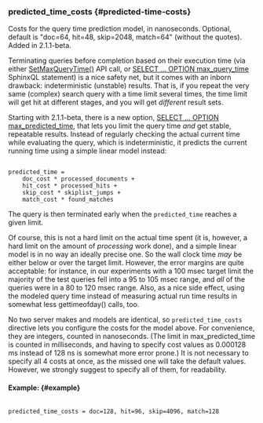 ### predicted_time_costs {#predicted-time-costs}

Costs for the query time prediction model, in nanoseconds. Optional, default is &quot;doc=64, hit=48, skip=2048, match=64&quot; (without the quotes). Added in 2.1.1-beta.

Terminating queries before completion based on their execution time (via either [SetMaxQueryTime()](../../general_query_settings/setmaxquerytime.md) API call, or [SELECT ... OPTION max_query_time](../../select_syntax.md) SphinxQL statement) is a nice safety net, but it comes with an inborn drawback: indeterministic (unstable) results. That is, if you repeat the very same (complex) search query with a time limit several times, the time limit will get hit at different stages, and you will get _different_ result sets.

Starting with 2.1.1-beta, there is a new option, [SELECT ... OPTION max_predicted_time](../../select_syntax.md), that lets you limit the query time _and_ get stable, repeatable results. Instead of regularly checking the actual current time while evaluating the query, which is indeterministic, it predicts the current running time using a simple linear model instead:

```

predicted_time =
    doc_cost * processed_documents +
    hit_cost * processed_hits +
    skip_cost * skiplist_jumps +
    match_cost * found_matches

```

The query is then terminated early when the `predicted_time` reaches a given limit.

Of course, this is not a hard limit on the actual time spent (it is, however, a hard limit on the amount of _processing_ work done), and a simple linear model is in no way an ideally precise one. So the wall clock time _may_ be either below or over the target limit. However, the error margins are quite acceptable: for instance, in our experiments with a 100 msec target limit the majority of the test queries fell into a 95 to 105 msec range, and _all_ of the queries were in a 80 to 120 msec range. Also, as a nice side effect, using the modeled query time instead of measuring actual run time results in somewhat less gettimeofday() calls, too.

No two server makes and models are identical, so `predicted_time_costs` directive lets you configure the costs for the model above. For convenience, they are integers, counted in nanoseconds. (The limit in max_predicted_time is counted in milliseconds, and having to specify cost values as 0.000128 ms instead of 128 ns is somewhat more error prone.) It is not necessary to specify all 4 costs at once, as the missed one will take the default values. However, we strongly suggest to specify all of them, for readability.

#### Example: {#example}

```

predicted_time_costs = doc=128, hit=96, skip=4096, match=128

```